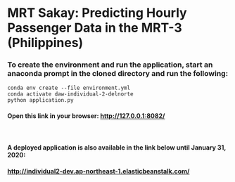 # MRT Sakay: Predicting Hourly Passenger Data in the MRT-3 (Philippines)

### To create the environment and run the application, start an anaconda prompt in the cloned directory and run the following:

`conda env create --file environment.yml`  
`conda activate daw-individual-2-delnorte`  
`python application.py`  


#### Open this link in your browser: http://127.0.0.1:8082/

<br>

#### A deployed application is also available in the link below until January 31, 2020:  
#### http://individual2-dev.ap-northeast-1.elasticbeanstalk.com/
